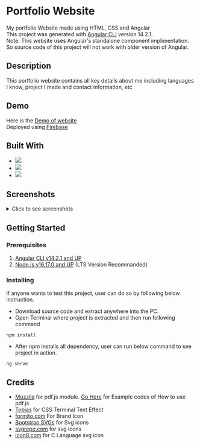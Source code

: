 # Portfolio Website
My portfolio Website made using HTML, CSS and Angular
<br>
This project was generated with [Angular CLI](https://github.com/angular/angular-cli) version 14.2.1.
<br>
Note: This website uses Angular's standalone component implimentation. So source code of this project will not work with older version of Angular.

## Description
This portfolio website contains all key details about me including languages I know, project I made and contact information, etc

## Demo

Here is the [Demo of website](https://portfolio1297.web.app/home) 
<br>
Deployed using [Firebase](https://firebase.google.com/)

## Built With

* <img src="https://img.shields.io/badge/Angular-DD0031?style=for-the-badge&logo=angular&logoColor=white" />
* <img src="https://img.shields.io/badge/HTML5%20-%23e34f26.svg?&style=for-the-badge&logo=html5&logoColor=white" />
* <img src="https://img.shields.io/badge/CSS3-1572B6?&style=for-the-badge&logo=css3&logoColor=white" />

## Screenshots
<details>
  <summary>Click to see screenshots</summary>
  <br>
  Desktop Version
  <img src='/src/assets/desktop-home.png'></img>
  <img src='/src/assets/desktop-skills.png'></img>

  Mobile version
  <img src='/src/assets/mobile-home.png'></img>
  <img src='/src/assets/mobile-tools.png'></img>
  <img src='/src/assets/mobile-navbar.png'></img>
</details>

## Getting Started

### Prerequisites

1) [Angular CLI v14.2.1 and UP](https://angular.io/)
2) [Node.js v16.17.0 and UP](https://nodejs.org/en/) (LTS Version Recommanded) 

### Installing

If anyone wants to test this project, user can do so by following below instruction.

* Download source code and extract anywhere into the PC.
* Open Terminal where project is extracted and then run following command 
```
npm install 
```
* After npm installs all dependency, user can run below command to see project in action.
```
ng serve
```

## Credits

* [Mozzila](https://github.com/mozilla/pdf.js) for pdf.js module. [Go Here](https://mozilla.github.io/pdf.js/examples/#) for Example codes of How to use pdf.js
* [Tobias](https://www.sliderrevolution.com/resources/css-text-animation/) for CSS Terminal Text Effect
* [formito.com](https://formito.com/tools/favicon) For Brand Icon
* [Bootstrap SVGs](https://icons.getbootstrap.com/) for Svg icons
* [svgrepo.com](https://www.svgrepo.com/svg/) for svg icons
* [icon8.com](https://icons8.com/icon/40670/c-programming) for C Language svg icon
